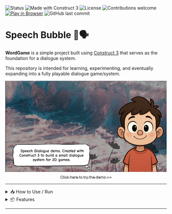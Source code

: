 ![Status](https://img.shields.io/badge/status-under--development-yellow)
![Made with Construct 3](https://img.shields.io/badge/built%20with-Construct%203-blue?logo=construct3)
![License](https://img.shields.io/badge/license-TBD-lightgrey)
![Contributions welcome](https://img.shields.io/badge/contributions-welcome-brightgreen)
[![Play in Browser](https://img.shields.io/badge/Play--Now-Browser-green?logo=google-chrome&logoColor=white)](https://hielo777.github.io/SpeechBubble/)
![GitHub last commit](https://img.shields.io/github/last-commit/hielo777/SpeechBubble)

<a id="readme-top"></a>

# Speech Bubble 💬🗣️

**WordGame** is a simple project built using [Construct 3](https://www.construct.net/) that serves as the foundation for a dialogue system.

This repository is intended for learning, experimenting, and eventually expanding into a fully playable dialogue game/system.

<p align="center">
  <a href="https://hielo777.github.io/SpeechBubble/">
    <img src="demoScreenshot.png" alt="Speech bubble in Construct 3" />
  </a>
  <br />
  <a href="https://hielo777.github.io/SpeechBubble/">
    <sub>Click here to try the demo >></sub>
  </a>
</p>

---

<details>
<summary> 📥 How to Use / Run </summary>


1. Open the project with **Construct 3** (https://editor.construct.net/).
2. Select the PrepDialogue Layout
3. Run the layout or preview the project.
4. The game will prompt you to load the dialogue, and background.
5. Presss the "Ready" button, in the upper right corner.
6. Press the Space Bar to move forward in the dialogue.

> Make sure you have access to the internet or a licensed version of Construct 3 if using features that require it.
>> The basic versions of this projects should be under the free version restrictions, to allow anyone to check it out

<p align="right">(<a href="#readme-top">⬆  back to top  ⬆</a>)</p>
</details>

<details>
<summary> 📦 Features </summary>

- Load a custom dialogue at the start of the demo
    - Every line in the dialogue should be separated by an end of line character
    - Every line will displayed inside a speech bubble
    - Dialogue lines should be limited to 50 to 80 characters
- Load a custom background image at the start of the demo
- Once the dialogue is loaded, the animated character will "talk" using the scripted dialogue
- Use the space bar to display the next line in the Dialogue
- Simplified the game events from the original demo by @ViridinoStudios, keeping only the logic needed for the speech bubble demo
    - In progress. Should simplify even more!!
- Working demo exported and published in the project's repo



<p align="right">(<a href="#readme-top">⬆  back to top  ⬆</a>)</p>
</details>

---
